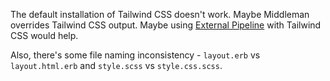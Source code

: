 The default installation of Tailwind CSS doesn't work. Maybe
Middleman overrides Tailwind CSS output. Maybe using [External
Pipeline](https://middlemanapp.com/advanced/external-pipeline/) with Tailwind
CSS would help.

Also, there's some file naming inconsistency - `layout.erb` vs
`layout.html.erb` and `style.scss` vs `style.css.scss`.
